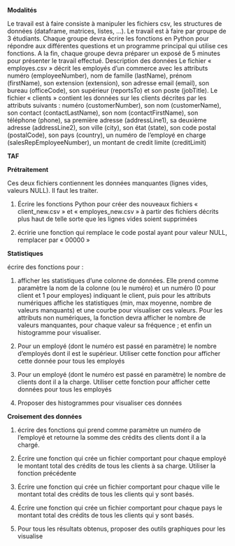 **Modalités**

Le travail est à faire consiste à manipuler les fichiers csv, les structures de données (dataframe, matrices,
listes, …). Le travail est à faire par groupe de 3 étudiants. Chaque groupe devra écrire les fonctions en
Python pour répondre aux différentes questions et un programme principal qui utilise ces fonctions. A la
fin, chaque groupe devra préparer un exposé de 5 minutes pour présenter le travail effectué.
Description des données
Le fichier « employes.csv » décrit les employés d’un commerce avec les attributs numéro
(employeeNumber), nom de famille (lastName), prénom (firstName), son extension (extension), son
adresse email (email), son bureau (officeCode), son supérieur (reportsTo) et son poste (jobTitle). Le
fichier « clients » contient les données sur les clients décrites par les attributs suivants : numéro
(customerNumber), son nom (customerName), son contact (contactLastName), son nom
(contactFirstName), son téléphone (phone), sa première adresse (addressLine1), sa deuxième adresse
(addressLine2), son ville (city), son état (state), son code postal (postalCode), son pays (country), un
numéro de l’employé en charge (salesRepEmployeeNumber), un montant de credit limite (creditLimit)

**TAF**

**Prétraitement**

Ces deux fichiers contiennent les données manquantes (lignes vides, valeurs NULL). Il faut les traiter.
1) Écrire les fonctions Python pour créer des nouveaux fichiers « client_new.csv » et
« employes_new.csv » à partir des fichiers décrits plus haut de telle sorte que les lignes vides
soient supprimées

2) écririe une fonction qui remplace le code postal ayant pour valeur NULL, remplacer par
« 00000 »

**Statistiques**

écrire des fonctions pour :
1. afficher les statistiques d’une colonne de données. Elle prend comme paramètre la nom de la
colonne (ou le numéro) et un numéro (0 pour client et 1 pour employes) indiquant le client, puis
pour les attributs numériques affiche les statistiques (min, max moyenne, nombre de valeurs
manquants) et une courbe pour visualiser ces valeurs. Pour les attributs non numériques, la
fonction devra afficher le nombre de valeurs manquantes, pour chaque valeur sa fréquence ; et
enfin un histogramme pour visualiser.

2. Pour un employé (dont le numéro est passé en paramètre) le nombre d’employés dont il est le
supérieur. Utiliser cette fonction pour afficher cette donnée pour tous les employés

3. Pour un employé (dont le numéro est passé en paramètre) le nombre de clients dont il a la
charge. Utiliser cette fonction pour afficher cette données pour tous les employés

4. Proposer des histogrammes pour visualiser ces données

**Croisement des données**


1. écrire des fonctions qui prend comme paramètre un numéro de l’employé et retourne la somme
des crédits des clients dont il a la chargé.

2. Écrire une fonction qui crée un fichier comportant pour chaque employé le montant total des
crédits de tous les clients à sa charge. Utiliser la fonction précédente

3. Écrire une fonction qui crée un fichier comportant pour chaque ville le montant total des crédits
de tous les clients qui y sont basés.

4. Écrire une fonction qui crée un fichier comportant pour chaque pays le montant total des crédits
de tous les clients qui y sont basés.

5. Pour tous les résultats obtenus, proposer des outils graphiques pour les visualise
